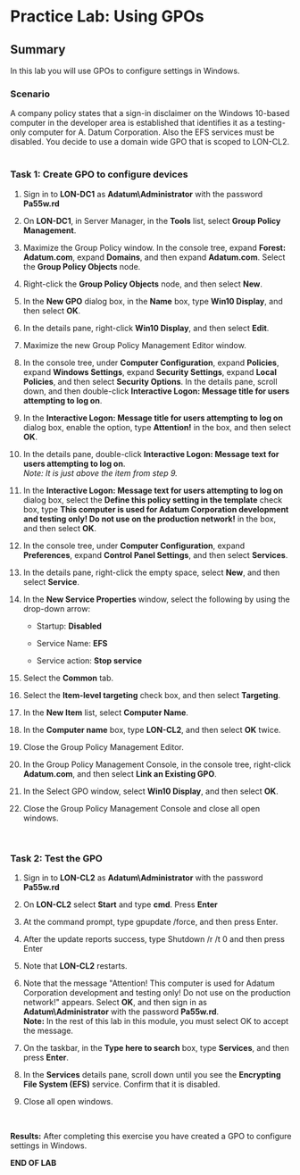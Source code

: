 # Practice Lab: Using GPOs

## Summary

In this lab you will use GPOs to configure settings in Windows.


### Scenario


A company policy states that a sign-in disclaimer on the Windows 10-based
computer in the developer area is established that identifies it as a
testing-only computer for A. Datum Corporation. Also the EFS services must be
disabled. You decide to use a domain wide GPO that is scoped to LON-CL2.
 

### Task 1: Create GPO to configure devices

1.  Sign in to **LON-DC1** as **Adatum\\Administrator** with the password
    **Pa55w.rd**

2.  On **LON-DC1**, in Server Manager, in the **Tools** list, select **Group
    Policy Management**.

3.  Maximize the Group Policy window. In the console tree, expand **Forest:
    Adatum.com**, expand **Domains**, and then expand **Adatum.com**. Select the
    **Group Policy Objects** node.

4.  Right-click the **Group Policy Objects** node, and then select **New**.

5.  In the **New GPO** dialog box, in the **Name** box, type **Win10 Display**,
    and then select **OK**.

6.  In the details pane, right-click **Win10 Display**, and then select
    **Edit**.

7.  Maximize the new Group Policy Management Editor window.

8.  In the console tree, under **Computer Configuration**, expand **Policies**,
    expand **Windows Settings**, expand **Security Settings**, expand **Local
    Policies**, and then select **Security Options**. In the details pane,
    scroll down, and then double-click **Interactive Logon: Message title for
    users attempting to log on**.

9.  In the **Interactive Logon: Message title for users attempting to log on**
    dialog box, enable the option, type **Attention!** in the box, and then
    select **OK**.

10. In the details pane, double-click **Interactive Logon: Message text for
    users attempting to log on**.  
    *Note: It is just above the item from step 9.*

11. In the **Interactive Logon: Message text for users attempting to log on**
    dialog box, select the **Define this policy setting in the template** check
    box, type **This computer is used for Adatum Corporation development and
    testing only! Do not use on the production network!** in the box, and then
    select **OK**.

12. In the console tree, under **Computer Configuration**, expand
    **Preferences**, expand **Control Panel Settings**, and then select
    **Services**.

13. In the details pane, right-click the empty space, select **New**, and then
    select **Service**.

14. In the **New Service Properties** window, select the following by using the
    drop-down arrow:

    -   Startup: **Disabled**

    -   Service Name: **EFS**

    -   Service action: **Stop service**

15. Select the **Common** tab.

16. Select the **Item-level targeting** check box, and then select
    **Targeting**.

17. In the **New Item** list, select **Computer Name**.

18. In the **Computer name** box, type **LON-CL2**, and then select **OK**
    twice.

19. Close the Group Policy Management Editor.

20. In the Group Policy Management Console, in the console tree, right-click
    **Adatum.com**, and then select **Link an Existing GPO**.

21. In the Select GPO window, select **Win10 Display**, and then select **OK**.

22. Close the Group Policy Management Console and close all open windows.

 

### Task 2: Test the GPO

1.  Sign in to **LON-CL2** as **Adatum\\Administrator** with the password
    **Pa55w.rd**

2.  On **LON-CL2** select **Start** and type **cmd**. Press **Enter**

3.  At the command prompt, type gpupdate /force, and then press Enter.

4.  After the update reports success, type Shutdown /r /t 0 and then press Enter

5.  Note that **LON-CL2** restarts.

6.  Note that the message "Attention! This computer is used for Adatum
    Corporation development and testing only! Do not use on the production
    network!" appears. Select **OK**, and then sign in as
    **Adatum\\Administrator** with the password **Pa55w.rd**.  
    **Note:** In the rest of this lab in this module, you must select OK to
    accept the message.

7.  On the taskbar, in the **Type here to search** box, type **Services**, and
    then press **Enter**.

8.  In the **Services** details pane, scroll down until you see the **Encrypting
    File System (EFS)** service. Confirm that it is disabled.

9.  Close all open windows.

 

**Results:** After completing this exercise you have created a GPO to configure
settings in Windows.

**END OF LAB**